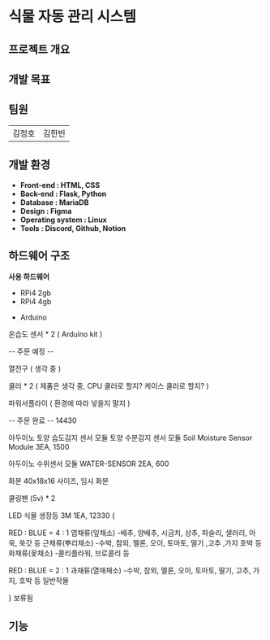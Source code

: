 # 식물 자동 관리 시스템

<h2>프로젝트 개요</h2>

<h2>개발 목표</h2>

<h2>팀원</h2>

<table>
  <tr>
    <td>김정호</td>
    <td>김한빈</td>
  </tr>

</table>


<h2>개발 환경</h2>
<b>
<ul>
 <li>Front-end : HTML, CSS</li>
  <li>Back-end : Flask, Python</li>
  <li>Database : MariaDB </li>
  <li>Design : Figma </li>
  <li>Operating system : Linux</li>
  <li>Tools : Discord, Github, Notion</li>
</ul>
</b>

<h2>하드웨어 구조</h2>
<b>사용 하드웨어</b>
<ul>
  <li>RPi4 2gb</li>
  <li>RPi4 4gb</li>
</ul>
<ul>
  <li>Arduino</li>
</ul>
온습도 센서 * 2 ( Arduino kit )

-- 주문 예정 --



열전구 ( 생각 중 )

쿨러 * 2 ( 제품은 생각 중, CPU 쿨러로 할지? 케이스 쿨러로 할지? )
 
파워서플라이 ( 환경에 따라 넣을지 말지 )

-- 주문 완료 -- 14430

아두이노 토양 습도감지 센서 모듈 토양 수분감지 센서 모듈 Soil Moisture Sensor Module 3EA, 1500

아두이노 수위센서 모듈 WATER-SENSOR 2EA, 600

화분 40x18x16 사이즈, 임시 화분

쿨링팬 (5v) * 2

LED 식물 생장등 3M 1EA, 12330 {

RED : BLUE = 4 : 1
엽채류(잎채소) 
-배추, 양배추, 시금치, 상추, 파슬리, 샐러리, 아욱, 쑥갓 등
근채류(뿌리채소)
-수박, 참외, 멜론, 오이, 토마토, 딸기 ,고추 ,가지 호박 등
화채류(꽃채소)
-콜리플라워, 브로콜리 등

RED : BLUE = 2 : 1
과채류(열매채소)
-수박, 참외, 멜론, 오이, 토마토, 딸기, 고추, 가지, 호박 등
일반작물

} 보류됨

  
  
</ul>

<h2>기능</h2>


